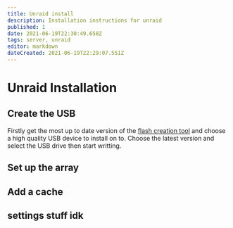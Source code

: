 ```yaml
---
title: Unraid install
description: Installation instructions for unraid
published: 1
date: 2021-06-19T22:30:49.658Z
tags: server, unraid
editor: markdown
dateCreated: 2021-06-19T22:29:07.551Z
---
```


# Unraid Installation

## Create the USB
Firstly get the most up to date version of the [flash creation tool](https://unraid.net/download) and choose a high quality USB device to install on to.
Choose the latest version and select the USB drive then start writting.


## Set up the array

## Add a cache

## settings stuff idk